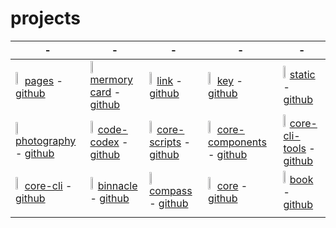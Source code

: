 # projects

| - | - | - | - | - |
| --- | --- | --- | --- | --- |
| <img width="10%" src="https://res.cloudinary.com/rick-rick-torrellas/image/upload/v1651342021/projects/pages/paper_xw7u0z.png"/> [pages](https://rick-torrellas.github.io/pages) - [github](https://github.com/Rick-torrellas/pages) | <img width="10%" src=""/> [mermory card](https://rick-torrellas.github.io/memory-card) - [github](https://github.com/Rick-torrellas/memory-card) | <img width="10%" src=""/> [link](https://rick-torrellas.github.io/link) - [github](https://github.com/Rick-torrellas/link) | <img width="10%" src=""/> [key](https://rick-torrellas.github.io/key) - [github](https://github.com/Rick-torrellas/key) | <img width="10%" src=""/> [static](https://rick-torrellas.github.io/static) - [github](https://github.com/Rick-torrellas/static) |
| <img width="10%" src=""/> [photography](https://rick-torrellas.github.io/photography) - [github](https://github.com/Rick-torrellas/photography) | <img width="10%" src=""/> [code-codex](https://rick-torrellas.github.io/code-codex) - [github](https://github.com/Rick-torrellas/code-codex) | <img width="10%" src=""/> [core-scripts](https://rick-torrellas.github.io/core-scripts) - [github](https://github.com/Rick-torrellas/core-scripts) | <img width="10%" src=""/> [core-components](https://rick-torrellas.github.io/core-components) - [github](https://github.com/Rick-torrellas/core-components) | <img width="10%" src=""/> [core-cli-tools](https://rick-torrellas.github.io/core-cli-tools) - [github](https://github.com/Rick-torrellas/core-cli-tools) |
| <img width="10%" src=""/> [core-cli](https://rick-torrellas.github.io/core-cli) - [github](https://github.com/Rick-torrellas/core-cli) | <img width="10%" src=""/> [binnacle](https://rick-torrellas.github.io/binnacle) - [github](https://github.com/Rick-torrellas/binnacle) | <img width="10%" src=""/> [compass](https://rick-torrellas.github.io/compass) - [github](https://github.com/Rick-torrellas/compass) | <img width="10%" src=""/> [core](https://rick-torrellas.github.io/core) - [github](https://github.com/Rick-torrellas/core) | <img width="10%" src=""/> [book](https://rick-torrellas.github.io/book) - [github](https://github.com/Rick-torrellas/book) |
|  |  |  |  |  |

